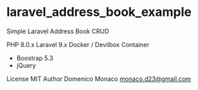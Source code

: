 # laravel_address_book_example
Simple Laravel Address Book CRUD

PHP 8.0.x
Laravel 9.x
Docker / Devilbox Container

+ Boostrap 5.3
+ jQuery

License MIT
Author Domenico Monaco monaco.d23@gmail.com